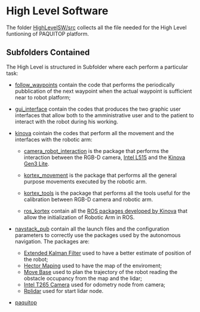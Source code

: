 # High Level Software

The folder [HighLevelSW/src](https://github.com/Seromedises/dot-paquitop/tree/main/HighLevelSW/src) collects all the file needed for the High Level funtioning of PAQUITOP platform.

## Subfolders Contained

The High Level is structured in Subfolder where each perform a particular task:

- [follow_waypoints](src/follow_waypoints) contain the code that performs the periodically pubblication of the next waypoint when the actual waypoint is sufficient near to robot platform;
- [gui_interface](src/gui_interface) contain the codes that produces the two graphic user interfaces that allow both to the amministrative user and to the patient to interact with the robot during his working.
- [kinova](src/kinova) cointain the codes that perform all the movement and the interfaces with the robotic arm:

  - [camera_robot_interaction](src/kinova/camera_robot_interaction/) is the package that performs the interaction between the RGB-D camera, [Intel L515](https://www.intelrealsense.com/lidar-camera-l515/) and the [Kinova Gen3 Lite](https://www.kinovarobotics.com/product/gen3-lite-robots).

  - [kortex_movement](src/kinova/kortex_movement/) is the package that performs all the general purpose movements executed by the robotic arm.

  - [kortex_tools](src/kinova/kortex_tools/) is the package that performs all the tools useful for the calibration between RGB-D camera and robotic arm.
  
  - [ros_kortex](src/kinova/ros_kortex/) contain all the [ROS packages developed by Kinova](https://github.com/Kinovarobotics/ros_kortex) that allow the initialization of Robotic Arm in ROS.

- [navstack_pub](src/navstack_pub) contain all the launch files and the configuration parameters to correctly use the packages used by the autonomous navigation. The packages are:
  - [Extended Kalman Filter](http://wiki.ros.org/robot_pose_ekf) used to have a better estimate of position of the robot;
  - [Hector Maping](http://wiki.ros.org/hector_mapping) used to have the map of the enviroment;
  - [Move Base](http://wiki.ros.org/move_base) used to plan the trajectory of the robot reading the obstacle occupancy from the map and the lidar;
  - [Intel T265 Camera](http://wiki.ros.org/realsense2_camera) used for odometry node from camera;
  - [Rplidar](http://wiki.ros.org/rplidar) used for start lidar node.

- [paquitop](src/paquitop)

